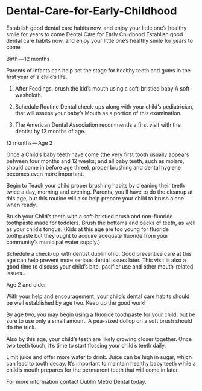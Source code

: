 # Dental-Care-for-Early-Childhood
Establish good dental care habits now, and enjoy your little one’s healthy smile for years to come
Dental Care for Early Childhood
Establish good dental care habits now, and enjoy your little one’s healthy smile for years to come


Birth — 12 months

Parents of infants can help set the stage for healthy teeth and gums in the first year of a child’s life.

1. After Feedings, brush the kid’s mouth using a soft-bristled baby A soft washcloth.

2. Schedule Routine Dental check-ups along with your child’s pediatrician, that will assess your baby’s Mouth as a portion of this examination.

3. The American Dental Association recommends a first visit with the dentist by 12 months of age.

12 months — Age 2

Once a Child’s baby teeth have come (the very first tooth usually appears between four months and 12 weeks; and all baby teeth, such as molars, should come in before age three), proper brushing and dental hygiene becomes even more important.

Begin to Teach your child proper brushing habits by cleaning their teeth twice a day, morning and evening. Parents, you’ll have to do the cleanup at this age, but this routine will also help prepare your child to brush alone when ready.

Brush your Child’s teeth with a soft-bristled brush and non-fluoride toothpaste made for toddlers. Brush the bottoms and backs of teeth, as well as your child’s tongue. (Kids at this age are too young for fluoride toothpaste but they ought to acquire adequate fluoride from your community’s municipal water supply.)

Schedule a check-up with dentist dublin ohio. Good preventive care at this age can help prevent more serious dental issues later. This visit is also a good time to discuss your child’s bite, pacifier use and other mouth-related issues..

Age 2 and older

With your help and encouragement, your child’s dental care habits should be well established by age two. Keep up the good work!

By age two, you may begin using a fluoride toothpaste for your child, but be sure to use only a small amount. A pea-sized dollop on a soft brush should do the trick.

Also by this age, your child’s teeth are likely growing closer together. Once two teeth touch, it’s time to start flossing your child’s teeth daily.

Limit juice and offer more water to drink. Juice can be high in sugar, which can lead to tooth decay. It’s important to maintain healthy baby teeth while a child’s mouth prepares for the permanent teeth that will come in later.

For more information contact Dublin Metro Dental today.
